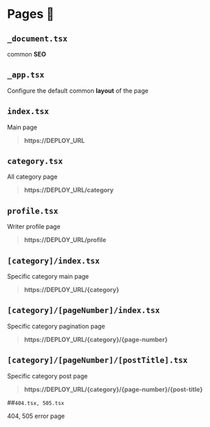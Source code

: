 # Pages 📄

## `_document.tsx`

common **SEO**

## `_app.tsx`

Configure the default common **layout** of the page

## `index.tsx`

Main page

> **https://DEPLOY_URL**

## `category.tsx`

All category page

> **https://DEPLOY_URL/category**

## `profile.tsx`

Writer profile page

> **https://DEPLOY_URL/profile**

## `[category]/index.tsx`

Specific category main page

> **https://DEPLOY_URL/{category}**

## `[category]/[pageNumber]/index.tsx`

Specific category pagination page

> **https://DEPLOY_URL/{category}/{page-number}**

## `[category]/[pageNumber]/[postTitle].tsx`

Specific category post page

> **https://DEPLOY_URL/{category}/{page-number}/{post-title}**

##`404.tsx, 505.tsx`

404, 505 error page
